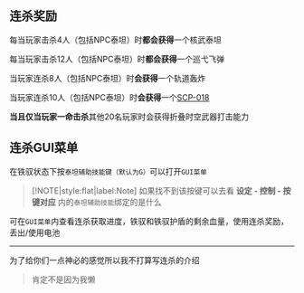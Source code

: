 ## 连杀奖励

每当玩家击杀4人（包括NPC泰坦）时**都会获得**一个核武泰坦

每当玩家击杀12人（包括NPC泰坦）时**都会获得**一个巡弋飞弹

当玩家连杀8人（包括NPC泰坦）时**会获得**一个轨道轰炸

当玩家连杀10人（包括NPC泰坦）时**会获得**一个[SCP-018](https://scp-wiki-cn.wikidot.com/scp-018)

**当且仅当玩家一命击杀**其他20名玩家时会获得折叠时空武器打击能力

## 连杀GUI菜单

在铁驭状态下按`泰坦辅助技能键（默认为G）`可以打开`GUI菜单`

> [!NOTE|style:flat|label:Note]
> 如果找不到该按键可以去看 **设定 - 控制 - 按键对应** 内的`泰坦辅助技能`绑定的是什么

可在`GUI菜单`内查看连杀获取进度，铁驭和铁驭护盾的剩余血量，使用连杀奖励，丢出/使用电池

----

为了给你们一点神必的感觉所以我不打算写连杀的介绍

> 肯定不是因为我懒